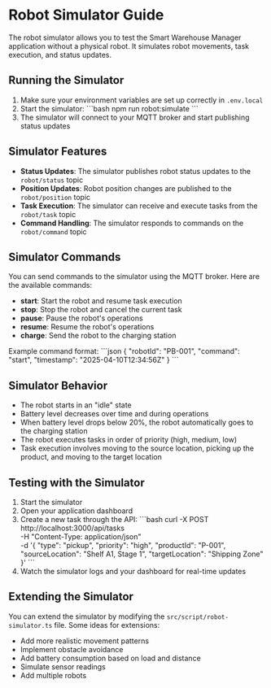 # Robot Simulator Guide

The robot simulator allows you to test the Smart Warehouse Manager application without a physical robot. It simulates robot movements, task execution, and status updates.

## Running the Simulator

1. Make sure your environment variables are set up correctly in `.env.local`
2. Start the simulator:
   \`\`\`bash
   npm run robot:simulate
   \`\`\`
3. The simulator will connect to your MQTT broker and start publishing status updates

## Simulator Features

- **Status Updates**: The simulator publishes robot status updates to the `robot/status` topic
- **Position Updates**: Robot position changes are published to the `robot/position` topic
- **Task Execution**: The simulator can receive and execute tasks from the `robot/task` topic
- **Command Handling**: The simulator responds to commands on the `robot/command` topic

## Simulator Commands

You can send commands to the simulator using the MQTT broker. Here are the available commands:

- **start**: Start the robot and resume task execution
- **stop**: Stop the robot and cancel the current task
- **pause**: Pause the robot's operations
- **resume**: Resume the robot's operations
- **charge**: Send the robot to the charging station

Example command format:
\`\`\`json
{
  "robotId": "PB-001",
  "command": "start",
  "timestamp": "2025-04-10T12:34:56Z"
}
\`\`\`

## Simulator Behavior

- The robot starts in an "idle" state
- Battery level decreases over time and during operations
- When battery level drops below 20%, the robot automatically goes to the charging station
- The robot executes tasks in order of priority (high, medium, low)
- Task execution involves moving to the source location, picking up the product, and moving to the target location

## Testing with the Simulator

1. Start the simulator
2. Open your application dashboard
3. Create a new task through the API:
   \`\`\`bash
   curl -X POST http://localhost:3000/api/tasks \
     -H "Content-Type: application/json" \
     -d '{
       "type": "pickup",
       "priority": "high",
       "productId": "P-001",
       "sourceLocation": "Shelf A1, Stage 1",
       "targetLocation": "Shipping Zone"
     }'
   \`\`\`
4. Watch the simulator logs and your dashboard for real-time updates

## Extending the Simulator

You can extend the simulator by modifying the `src/script/robot-simulator.ts` file. Some ideas for extensions:

- Add more realistic movement patterns
- Implement obstacle avoidance
- Add battery consumption based on load and distance
- Simulate sensor readings
- Add multiple robots
